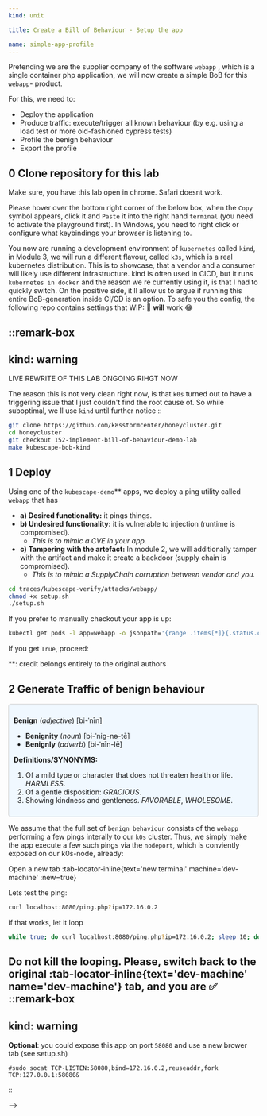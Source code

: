 ```yaml
---
kind: unit

title: Create a Bill of Behaviour - Setup the app

name: simple-app-profile
---
```


Pretending we are the supplier company of the software `webapp` , which is a single container php application,
we will now create a simple BoB for this `webapp`- product.

For this, we need to:  
 
* Deploy the application
* Produce traffic: execute/trigger all known behaviour (by e.g. using a load test or more old-fashioned cypress tests)
* Profile the benign behaviour
* Export the profile
  


## 0 Clone repository for this lab 
Make sure, you have this lab open in chrome. Safari doesnt work. 

Please hover over the bottom right corner of the below box, when the `Copy` symbol appears, click it and `Paste` it into the right hand `terminal` (you need to activate the playground first). In Windows, you need to right click or configure what keybindings your browser is listening to.



You now are running a development environment of `kubernetes` called `kind`, in Module 3, we will run a different flavour, called `k3s`, which is a real kubernetes distribution. This is to showcase, that a vendor and a consumer will likely use different infrastructure. kind is often used in CICD, but it runs `kubernetes in docker` and the reason we re currently using it, is that I had to quickly switch.
On the positive side, it ll allow us to argue if running this entire BoB-generation inside CI/CD is an option.
To safe you the config, the following repo contains settings that  WIP: 🤣 __will__ work 😂 

::remark-box
---
kind: warning
---
LIVE REWRITE OF THIS LAB ONGOING RIHGT NOW

The reason this is not very clean right now, is that `k0s` turned out to have a triggering issue that I just couldn't find the root cause of. So while suboptimal, we ll use `kind` until further notice
::


```bash
git clone https://github.com/k8sstormcenter/honeycluster.git
cd honeycluster
git checkout 152-implement-bill-of-behaviour-demo-lab 
make kubescape-bob-kind
```

<!-- 
```git
# For AMD64 / x86_64
[ $(uname -m) = x86_64 ] && curl -Lo ./kind https://kind.sigs.k8s.io/dl/v0.27.0/kind-linux-amd64
# For ARM64
[ $(uname -m) = aarch64 ] && curl -Lo ./kind https://kind.sigs.k8s.io/dl/v0.27.0/kind-linux-arm64
chmod +x ./kind
sudo mv ./kind /usr/local/bin/kind
curl https://raw.githubusercontent.com/helm/helm/main/scripts/get-helm-3 | bash
curl -LO "https://dl.k8s.io/release/$(curl -L -s https://dl.k8s.io/release/stable.txt)/bin/linux/amd64/kubectl"
chmod +x ./kubectl
sudo mv ./kubectl /usr/local/bin/kubectl
git clone https://github.com/k8sstormcenter/honeycluster.git
cd honeycluster
git checkout 152-implement-bill-of-behaviour-demo-lab 
make cluster-up
make kubescape-bob-kind
``` -->

<!-- 


::simple-task
---
:tasks: tasks
:name: git_clone
---
#active
Waiting for you to clone the repo
#completed
Congrats! 
::
 -->

## 1 Deploy
Using one of the `kubescape-demo`** apps, we deploy a ping utility called `webapp` that has

*   **a) Desired functionality:** it pings things.
*   **b) Undesired functionality:** it is vulnerable to injection (runtime is compromised).
    *   _This is to mimic a CVE in your app._
*   **c) Tampering with the artefact:** In module 2, we will additionally tamper with the artifact and make it create a backdoor (supply chain is compromised).
    *   _This is to mimic a SupplyChain corruption between vendor and you._

```sh
cd traces/kubescape-verify/attacks/webapp/
chmod +x setup.sh
./setup.sh
```


<!-- 
::simple-task
---
:tasks: tasks
:name: webapp
---
#active
Webapp is being deployed..

#completed
Webapp is running 
::
 -->
If you prefer to manually checkout your app is up:
```sh
kubectl get pods -l app=webapp -o jsonpath='{range .items[*]}{.status.conditions[?(@.type=="Ready")].status}{"\n"}{end}'
```

If you get `True`, proceed:


**: credit belongs entirely to the original authors


## 2 Generate Traffic of benign behaviour

<div style="background-color: #f0f8ff; border: 1px solid #ccc; padding: 10px; border-radius: 5px;">

**Benign** (*adjective*) [bi-ˈnīn] 
*   **Benignity** (*noun*) [bi-ˈnig-nə-tē]
*   **Benignly** (*adverb*) [bi-ˈnīn-lē]

**Definitions/SYNONYMS:**

1.  Of a mild type or character that does not threaten health or life. *HARMLESS*.
2.  Of a gentle disposition: *GRACIOUS*.
3.  Showing kindness and gentleness. *FAVORABLE*, *WHOLESOME*.
</div>




We assume that the full set of `benign behaviour` consists of the `webapp` performing a few pings interally to our `k0s` cluster. Thus, we simply make the app execute a few such pings via the `nodeport`, which is conviently exposed on our k0s-node, already:


Open a new tab :tab-locator-inline{text='new terminal' machine='dev-machine' :new=true}
<!--
First, find the nodeport IP
 ```sh
export port=$(kubectl describe svc/webapp | grep NodePort | awk '{print $3}' | cut -d '/' -f1)
echo "NodePort is: $port"
 curl 172.16.0.2:$port/ping.php?ip=172.16.0.2
while true; do curl 172.16.0.2:$port/ping.php?ip=172.16.0.2; sleep 10; done
``` -->
Lets test the ping:

```sh
curl localhost:8080/ping.php?ip=172.16.0.2
```
if that works, let it loop 

```sh
while true; do curl localhost:8080/ping.php?ip=172.16.0.2; sleep 10; done
```
Do not kill the looping.
Please, switch back to the original :tab-locator-inline{text='dev-machine' name='dev-machine'} tab, and you are ✅
::remark-box
---
kind: warning
---


__Optional__: you could expose this app on port `58080` and use a new brower tab (see setup.sh)
```
#sudo socat TCP-LISTEN:58080,bind=172.16.0.2,reuseaddr,fork TCP:127.0.0.1:58080&
```
::

<!-- 

::simple-task
---
:tasks: tasks
:name:  profilecomplete
---
#active
Profile is still not complete

#completed
Application profile is now complete
::



<!-- [Debug: restart the nodeagent]

```sh
kubectl rollout restart ds -n honey node-agent 
``` -->
<!-- 
## Test
So, we are done here, but we could - just for kicks - verify that kubescape is now watching for anything that was not previously recorded as `benign` and execute a simple injection like so:

in Tab 1 tail the logs again
```sh
kubectl logs -n honey -l app=node-agent -f -c node-agent
```
and in Tab 2, let's do something malicious

```sh
curl 172.16.0.2:31158/ping.php?ip=172.16.0.2,ls
```


**: credit belongs entirely to the original authors

```yaml
Name:         pod-ping-app
Namespace:    default
Labels:       kubescape.io/workload-api-version=v1
              kubescape.io/workload-kind=Pod
              kubescape.io/workload-name=ping-app
              kubescape.io/workload-namespace=default
              kubescape.io/workload-resource-version=1966
Annotations:  kubescape.io/completion: partial
              kubescape.io/instance-id: apiVersion-v1/namespace-default/kind-Pod/name-ping-app
              kubescape.io/resource-size: 9
              kubescape.io/status: completed
              kubescape.io/wlid: wlid://cluster-honeycluster/namespace-default/pod-ping-app
API Version:  spdx.softwarecomposition.kubescape.io/v1beta1
Kind:         ApplicationProfile
Metadata:
  Creation Timestamp:  2025-04-15T19:47:13Z
  Resource Version:    4
  UID:                 08396cda-4519-48ce-9c7c-9d530a19123a
Spec:
  Architectures:
    amd64
  Containers:
    Capabilities:
      NET_RAW
      SETUID
    Endpoints:  <nil>
    Execs:
      Args:
        /bin/sh
        -c
        ping -c 4 172.16.0.2
      Path:  /bin/sh
      Args:
        /bin/ping
        -c
        4
        172.16.0.2
      Path:     /bin/ping
    Image ID:   docker.io/amitschendel/ping-app@sha256:99fe0f297bbaeca1896219486de8d777fa46bd5b0cabe8488de77405149c524d
    Image Tag:  docker.io/amitschendel/ping-app:latest
    Name:       ping-app
    Opens:
      Flags:
        O_CLOEXEC
        O_RDONLY
      Path:  /usr/lib/x86_64-linux-gnu/libunistring.so.2.1.0
      Flags:
        O_RDONLY
      Path:  /var/www/html/ping.php
      Flags:
        O_CLOEXEC
        O_RDONLY
      Path:  /etc/ld.so.cache
      Flags:
        O_CLOEXEC
        O_RDONLY
      Path:  /lib/x86_64-linux-gnu/libc-2.31.so
      Flags:
        O_CLOEXEC
        O_RDONLY
      Path:  /lib/x86_64-linux-gnu/libcap.so.2.44
      Flags:
        O_CLOEXEC
        O_RDONLY
      Path:  /usr/lib/x86_64-linux-gnu/libidn2.so.0.3.7
      Flags:
        O_CLOEXEC
        O_RDONLY
      Path:  /lib/x86_64-linux-gnu/libresolv-2.31.so
    Rule Policies:
      R0001:
      R0002:
      R0003:
      R0004:
      R0005:
      R0006:
      R0007:
      R0008:
      R0009:
      R0010:
      R0011:
      R1000:
      R1001:
      R1002:
      R1003:
      R1004:
      R1005:
      R1006:
      R1007:
      R1008:
      R1009:
      R1010:
      R1011:
      R1012:
      R1015:
      R1030:
    Seccomp Profile:
      Spec:
        Default Action:  
    Syscalls:
      accept4
      access
      arch_prctl
      brk
      capget
      capset
      chdir
      clone
      close
      connect
      dup2
      execve
      exit_group
      fcntl
      fstat
      getcwd
      getegid
      geteuid
      getgid
      getpid
      getppid
      getrandom
      getsockname
      getsockopt
      getuid
      ioctl
      lstat
      mmap
      mprotect
      munmap
      openat
      pipe2
      poll
      prctl
      prlimit64
      read
      recvmsg
      rt_sigaction
      rt_sigprocmask
      rt_sigreturn
      select
      sendto
      setitimer
      setsockopt
      setuid
      shutdown
      socket
      stat
      times
      vfork
      wait4
      write
      writev
Status:
Events:  <none>
``` --> -->